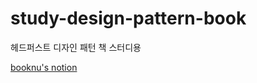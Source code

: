 # study-design-pattern-book
헤드퍼스트 디자인 패턴 책 스터디용

[booknu's notion](https://booknu.notion.site/ce56a63bbee349cda175643af7c36928)
